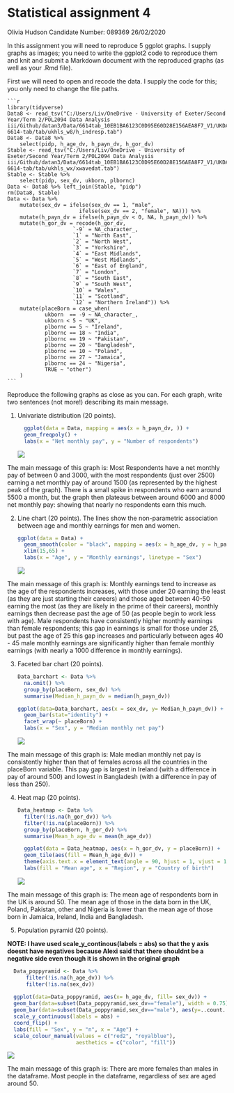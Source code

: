 Statistical assignment 4
================
Olivia Hudson Candidate Number: 089369
26/02/2020

In this assignment you will need to reproduce 5 ggplot graphs. I supply
graphs as images; you need to write the ggplot2 code to reproduce them
and knit and submit a Markdown document with the reproduced graphs (as
well as your .Rmd file).

First we will need to open and recode the data. I supply the code for
this; you only need to change the file paths.

    ```r
    library(tidyverse)
    Data8 <- read_tsv("C:/Users/Liv/OneDrive - University of Exeter/Second Year/Term 2/POL2094 Data Analysis iii/Github/datan3/Data/6614tab_10EB1BA6123C0D95E60D28E156AEA8F7_V1/UKDA-6614-tab/tab/ukhls_w8/h_indresp.tab")
    Data8 <- Data8 %>%
        select(pidp, h_age_dv, h_payn_dv, h_gor_dv)
    Stable <- read_tsv("C:/Users/Liv/OneDrive - University of Exeter/Second Year/Term 2/POL2094 Data Analysis iii/Github/datan3/Data/6614tab_10EB1BA6123C0D95E60D28E156AEA8F7_V1/UKDA-6614-tab/tab/ukhls_wx/xwavedat.tab")
    Stable <- Stable %>%
        select(pidp, sex_dv, ukborn, plbornc)
    Data <- Data8 %>% left_join(Stable, "pidp")
    rm(Data8, Stable)
    Data <- Data %>%
        mutate(sex_dv = ifelse(sex_dv == 1, "male",
                           ifelse(sex_dv == 2, "female", NA))) %>%
        mutate(h_payn_dv = ifelse(h_payn_dv < 0, NA, h_payn_dv)) %>%
        mutate(h_gor_dv = recode(h_gor_dv,
                         `-9` = NA_character_,
                         `1` = "North East",
                         `2` = "North West",
                         `3` = "Yorkshire",
                         `4` = "East Midlands",
                         `5` = "West Midlands",
                         `6` = "East of England",
                         `7` = "London",
                         `8` = "South East",
                         `9` = "South West",
                         `10` = "Wales",
                         `11` = "Scotland",
                         `12` = "Northern Ireland")) %>%
        mutate(placeBorn = case_when(
                ukborn  == -9 ~ NA_character_,
                ukborn < 5 ~ "UK",
                plbornc == 5 ~ "Ireland",
                plbornc == 18 ~ "India",
                plbornc == 19 ~ "Pakistan",
                plbornc == 20 ~ "Bangladesh",
                plbornc == 10 ~ "Poland",
                plbornc == 27 ~ "Jamaica",
                plbornc == 24 ~ "Nigeria",
                TRUE ~ "other")
        )
    ```

Reproduce the following graphs as close as you can. For each graph,
write two sentences (not more\!) describing its main message.

1.  Univariate distribution (20 points).
    
    ``` r
      ggplot(data = Data, mapping = aes(x = h_payn_dv, )) +
      geom_freqpoly() +
      labs(x = "Net monthly pay", y = "Number of respondents")
    ```
    
    ![](assignment4_files/figure-gfm/unnamed-chunk-2-1.png)<!-- -->

The main message of this graph is: Most Respondents have a net monthly
pay of between 0 and 3000, with the most respondents (just over 2500)
earning a net monthly pay of around 1500 (as represented by the highest
peak of the graph). There is a small spike in respondents who earn
around 5500 a month, but the graph then plateaus between around 6000 and
8000 net monthly pay: showing that nearly no respondents earn this much.

2.  Line chart (20 points). The lines show the non-parametric
    association between age and monthly earnings for men and women.
    
    ``` r
    ggplot(data = Data) + 
      geom_smooth(color = "black", mapping = aes(x = h_age_dv, y = h_payn_dv, linetype = sex_dv)) +
      xlim(15,65) +
      labs(x = "Age", y = "Monthly earnings", linetype = "Sex")
    ```
    
    ![](assignment4_files/figure-gfm/unnamed-chunk-3-1.png)<!-- -->

The main message of this graph is: Monthly earnings tend to increase as
the age of the respondents increases, with those under 20 earning the
least (as they are just starting their careers) and those aged between
40-50 earning the most (as they are likely in the prime of their
careers), monthly earnings then decrease past the age of 50 (as people
begin to work less with age). Male respondents have consistently higher
monthly earnings than female respondents; this gap in earnings is small
for those under 25, but past the age of 25 this gap increases and
particularly between ages 40 - 45 male monthly earnings are
significantly higher than female monthly earnings (with nearly a 1000
difference in monthly earnings).

3.  Faceted bar chart (20 points).
    
    ``` r
    Data_barchart <- Data %>%
      na.omit() %>%
      group_by(placeBorn, sex_dv) %>%
      summarise(Median_h_payn_dv = median(h_payn_dv))
    
    ggplot(data=Data_barchart, aes(x = sex_dv, y= Median_h_payn_dv)) +
      geom_bar(stat="identity") +
      facet_wrap(~ placeBorn) +
      labs(x = "Sex", y = "Median monthly net pay")
    ```
    
    ![](assignment4_files/figure-gfm/unnamed-chunk-4-1.png)<!-- -->

The main message of this graph is: Male median monthly net pay is
consistently higher than that of females across all the countries in the
placeBorn variable. This pay gap is largest in Ireland (with a
difference in pay of around 500) and lowest in Bangladesh (with a
difference in pay of less than 250).

4.  Heat map (20 points).
    
    ``` r
    Data_heatmap <- Data %>%
      filter(!is.na(h_gor_dv)) %>%
      filter(!is.na(placeBorn)) %>%
      group_by(placeBorn, h_gor_dv) %>%
      summarise(Mean_h_age_dv = mean(h_age_dv))
    
      ggplot(data = Data_heatmap, aes(x = h_gor_dv, y = placeBorn)) +
      geom_tile(aes(fill = Mean_h_age_dv)) + 
      theme(axis.text.x = element_text(angle = 90, hjust = 1, vjust = 1)) +
      labs(fill = "Mean age", x = "Region", y = "Country of birth")
    ```
    
    ![](assignment4_files/figure-gfm/unnamed-chunk-5-1.png)<!-- -->

The main message of this graph is: The mean age of respondents born in
the UK is around 50. The mean age of those in the data born in the UK,
Poland, Pakistan, other and Nigeria is lower than the mean age of those
born in Jamaica, Ireland, India and Bangladesh.

5.  Population pyramid (20 points).

**NOTE: I have used scale\_y\_continous(labels = abs) so that the y axis
doesnt have negatives because Alexi said that there shouldnt be a
negative side even though it is shown in the original graph**

``` r
  Data_poppyramid <- Data %>%
      filter(!is.na(h_age_dv)) %>%
      filter(!is.na(sex_dv))
      
  ggplot(data=Data_poppyramid, aes(x= h_age_dv, fill= sex_dv)) + 
  geom_bar(data=subset(Data_poppyramid,sex_dv=="female"), width = 0.75) + 
  geom_bar(data=subset(Data_poppyramid,sex_dv=="male"), aes(y=..count..*(-1)), width = 0.75) + 
  scale_y_continuous(labels = abs) +
  coord_flip() +
  labs(fill = "Sex", y = "n", x = "Age") +
  scale_colour_manual(values = c("red2", "royalblue"),
                      aesthetics = c("color", "fill"))
```

![](assignment4_files/figure-gfm/unnamed-chunk-6-1.png)<!-- -->

The main message of this graph is: There are more females than males in
the dataframe. Most people in the dataframe, regardless of sex are aged
around 50.
